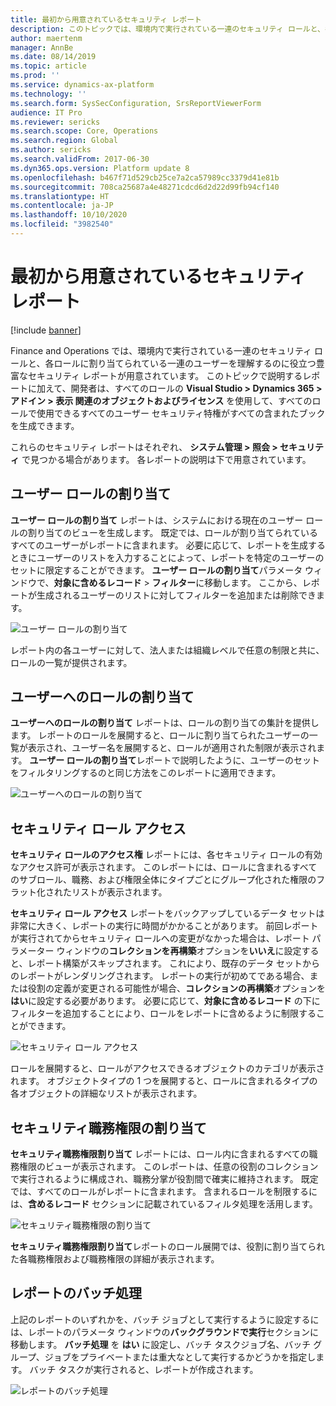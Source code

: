 ```yaml
---
title: 最初から用意されているセキュリティ レポート
description: このトピックでは、環境内で実行されている一連のセキュリティ ロールと、各ロールに割り当てられている一連のユーザーを理解するのに役立つ豊富なセキュリティ レポートについて説明します。
author: maertenm
manager: AnnBe
ms.date: 08/14/2019
ms.topic: article
ms.prod: ''
ms.service: dynamics-ax-platform
ms.technology: ''
ms.search.form: SysSecConfiguration, SrsReportViewerForm
audience: IT Pro
ms.reviewer: sericks
ms.search.scope: Core, Operations
ms.search.region: Global
ms.author: sericks
ms.search.validFrom: 2017-06-30
ms.dyn365.ops.version: Platform update 8
ms.openlocfilehash: b467f71d529cb25ce7a2ca57989cc3379d41e81b
ms.sourcegitcommit: 708ca25687a4e48271cdcd6d2d22d99fb94cf140
ms.translationtype: HT
ms.contentlocale: ja-JP
ms.lasthandoff: 10/10/2020
ms.locfileid: "3982540"
---
```

# <a name="out-of-box-security-reports"></a>最初から用意されているセキュリティ レポート

[!include [banner](../includes/banner.md)]

Finance and Operations では、環境内で実行されている一連のセキュリティ ロールと、各ロールに割り当てられている一連のユーザーを理解するのに役立つ豊富なセキュリティ レポートが用意されています。 このトピックで説明するレポートに加えて、開発者は、すべてのロールの **Visual Studio  > Dynamics 365 > アドイン > 表示 関連のオブジェクトおよびライセンス** を使用して、すべてのロールで使用できるすべてのユーザー セキュリティ特権がすべての含まれたブックを生成できます。

これらのセキュリティ レポートはそれぞれ、 **システム管理 \> 照会 \> セキュリティ** で見つかる場合があります。 各レポートの説明は下で用意されています。

<a name="user-role-assignments"></a>ユーザー ロールの割り当て
----------------------------

**ユーザー ロールの割り当て** レポートは、システムにおける現在のユーザー ロールの割り当てのビューを生成します。 既定では、ロールが割り当てられているすべてのユーザーがレポートに含まれます。 必要に応じて、レポートを生成するときにユーザーのリストを入力することによって、レポートを特定のユーザーのセットに限定することができます。 **ユーザー ロールの割り当て**パラメータ ウィンドウで、**対象に含めるレコード** > **フィルター**に移動します。 ここから、レポートが生成されるユーザーのリストに対してフィルターを追加または削除できます。

![ユーザー ロールの割り当て](media/User-role-assignments.PNG)

レポート内の各ユーザーに対して、法人または組織レベルで任意の制限と共に、ロールの一覧が提供されます。

<a name="role-to-user-assignments"></a>ユーザーへのロールの割り当て 
-------------------------

**ユーザーへのロールの割り当て** レポートは、ロールの割り当ての集計を提供します。 レポートのロールを展開すると、ロールに割り当てられたユーザーの一覧が表示され、ユーザー名を展開すると、ロールが適用された制限が表示されます。 **ユーザー ロールの割り当て**レポートで説明したように、ユーザーのセットをフィルタリングするのと同じ方法をこのレポートに適用できます。

![ユーザーへのロールの割り当て](media/role-to-user-assignments.png)

<a name="security-role-access"></a>セキュリティ ロール アクセス
--------------------

**セキュリティ ロールのアクセス権** レポートには、各セキュリティ ロールの有効なアクセス許可が表示されます。 このレポートには、ロールに含まれるすべてのサブロール、職務、および権限全体にタイプごとにグループ化された権限のフラット化されたリストが表示されます。

**セキュリティ ロール アクセス** レポートをバックアップしているデータ セットは非常に大きく、レポートの実行に時間がかかることがあります。 前回レポートが実行されてからセキュリティ ロールへの変更がなかった場合は、レポート パラメーター ウィンドウの**コレクションを再構築**オプションを**いいえ**に設定すると、レポート構築がスキップされます。 これにより、既存のデータ セットからのレポートがレンダリングされます。 レポートの実行が初めてである場合、または役割の定義が変更される可能性が場合、**コレクションの再構築**オプションを**はい**に設定する必要があります。 必要に応じて、**対象に含めるレコード** の下にフィルターを追加することにより、ロールをレポートに含めるように制限することができます。

![セキュリティ ロール アクセス](media/security-role-access.png)

ロールを展開すると、ロールがアクセスできるオブジェクトのカテゴリが表示されます。 オブジェクトタイプの 1 つを展開すると、ロールに含まれるタイプの各オブジェクトの詳細なリストが表示されます。

<a name="security-duty-assignments"></a>セキュリティ職務権限の割り当て
-------------------------

**セキュリティ職務権限割り当て** レポートには、ロール内に含まれるすべての職務権限のビューが表示されます。 このレポートは、任意の役割のコレクションで実行されるように構成され、職務分掌が役割間で確実に維持されます。 既定では、すべてのロールがレポートに含まれます。 含まれるロールを制限するには、**含めるレコード** セクションに記載されているフィルタ処理を活用します。

![セキュリティ職務権限の割り当て](media/security-duty-assignments.png)

**セキュリティ職務権限割り当て**レポートのロール展開では、役割に割り当てられた各職務権限および職務権限の詳細が表示されます。

## <a name="batch-processing-of-reports"></a>レポートのバッチ処理
上記のレポートのいずれかを、バッチ ジョブとして実行するように設定するには、レポートのパラメータ ウィンドウの**バックグラウンドで実行**セクションに移動します。 **バッチ処理** を **はい** に設定し、バッチ タスクジョブ名、バッチ グループ、ジョブをプライベートまたは重大なとして実行するかどうかを指定します。 バッチ タスクが実行されると、レポートが作成されます。

![レポートのバッチ処理](media/a6142c903497381171bf6c6b27495895.png)

